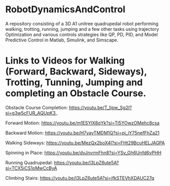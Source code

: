 # RobotDynamicsAndControl
A repository consisting of a 3D A1 unitree quadrupedal robot performing walking, trotting, running, jumping and a few other tasks using trajectory Optimization and various controls strategies like QP, PD, PID, and Model Predictive Control in Matlab, Simulink, and Simscape.

# Links to Videos for Walking (Forward, Backward, Sideways), Trotting, Tunning, Jumping and completing an Obstacle Course.

Obstacle Course Completion: https://youtu.be/T_Iipw_Sg2I?si=g3w5cFUR_AQUpK3_

Forward Motion: https://youtu.be/m1ESYlX8qYk?si=Tl5YOwzOMehc8csa

Backward Motion: https://youtu.be/H7yayTMDM1Q?si=pj_iY75nefFhZa21

Walking Sideways: https://youtu.be/MezQx2boX4I?si=FHt29BcuHELJAGPA

Spinning in Place: https://youtu.be/dvJnvrmFhn8?si=YSv_Gh6Unfd6vPHH

Running Quadrupedal: https://youtu.be/I3LpZ6ute5A?si=TCX5iCS1oMwCcByA

Climbing Stairs: https://youtu.be/I3LpZ6ute5A?si=jfkSTEVhXDAUC27q

